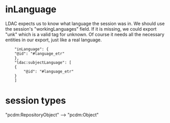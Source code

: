 # inLanguage

LDAC expects us to know what language the session was in. We should use the session's "workingLanguages" field. If it is missing, we could export "unk" which is a valid tag for unknown. Of course it needs all the necessary entities in our export, just like a real language.

```
    "inLanguage": {
    "@id": "#language_etr"
    },
    "ldac:subjectLanguage": [
    {
        "@id": "#language_etr"
    }
    ]
```

# session types

"pcdm:RepositoryObject" --> "pcdm:Object"
